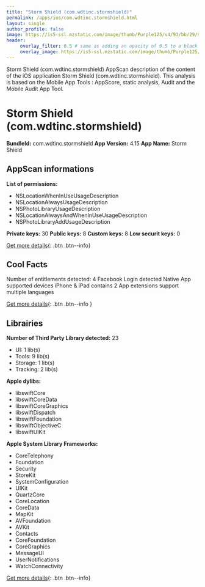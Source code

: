 ```yaml
---
title: "Storm Shield (com.wdtinc.stormshield)"
permalink: /apps/ios/com.wdtinc.stormshield.html
layout: single
author_profile: false
image: https://is5-ssl.mzstatic.com/image/thumb/Purple125/v4/93/bb/29/93bb2927-d392-70d5-2c96-f7be0b53a2ed/source/512x512bb.jpg
header: 
     overlay_filter: 0.5 # same as adding an opacity of 0.5 to a black background
     overlay_image: https://is5-ssl.mzstatic.com/image/thumb/Purple125/v4/93/bb/29/93bb2927-d392-70d5-2c96-f7be0b53a2ed/source/512x512bb.jpg
---
```

Storm Shield (com.wdtinc.stormshield) AppScan description of the content of the iOS application Storm Shield (com.wdtinc.stormshield). This analysis is based on the Mobile App Tools : AppScore, static analysis, Audit and the Mobile Audit App Tool.

# Storm Shield (com.wdtinc.stormshield)

**BundleId:** com.wdtinc.stormshield
**App Version:** 4.15
**App Name:** Storm Shield


## AppScan informations 

**List of permissions:** 
- NSLocationWhenInUseUsageDescription
- NSLocationAlwaysUsageDescription
- NSPhotoLibraryUsageDescription
- NSLocationAlwaysAndWhenInUseUsageDescription
- NSPhotoLibraryAddUsageDescription
  
  
**Private keys:** 30
**Public keys:** 8
**Custom keys:** 8
**Low securit keys:** 0
  
[Get more details](/pricing.html){: .btn .btn--info}

## Cool Facts

Number of entitlements detected: 4
Facebook Login detected
Native App
supported devices iPhone & iPad
contains 2 App extensions
support multiple languages
  
[Get more details](/pricing.html){: .btn .btn--info }

## Librairies 
**Number of Third Party Library detected:** 23
- UI: 1 lib(s)
- Tools: 9 lib(s)
- Storage: 1 lib(s)
- Tracking: 2 lib(s)


**Apple dylibs:**
- libswiftCore
- libswiftCoreData
- libswiftCoreGraphics
- libswiftDispatch
- libswiftFoundation
- libswiftObjectiveC
- libswiftUIKit


**Apple System Library Frameworks:**
- CoreTelephony
- Foundation
- Security
- StoreKit
- SystemConfiguration
- UIKit
- QuartzCore
- CoreLocation
- CoreData
- MapKit
- AVFoundation
- AVKit
- Contacts
- CoreFoundation
- CoreGraphics
- MessageUI
- UserNotifications
- WatchConnectivity


  
[Get more details](/pricing.html){: .btn .btn--info}

